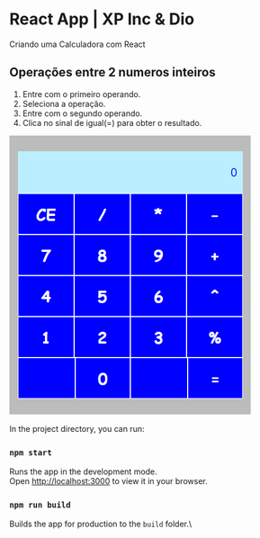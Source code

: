 # React App | XP Inc & Dio 

Criando uma Calculadora com React

## Operações entre 2 numeros inteiros

1. Entre com o primeiro operando.
2. Seleciona a operação.
3. Entre com o segundo operando.
4. Clica no sinal de igual(=) para obter o resultado.

![print screen](img/printscreen.png "printscreen.png")


In the project directory, you can run:

### `npm start`
Runs the app in the development mode.\
Open [http://localhost:3000](http://localhost:3000) to view it in your browser.

### `npm run build`
Builds the app for production to the `build` folder.\
